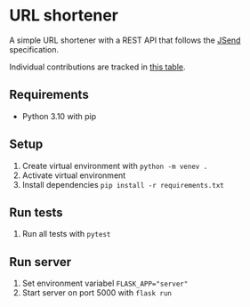 # URL shortener
A simple URL shortener with a REST API that follows the [JSend](https://github.com/omniti-labs/jsend) specification.

Individual contributions are tracked in [this table](./CONTRIB.csv).

## Requirements
* Python 3.10 with pip

## Setup
1. Create virtual environment with `python -m venev .`
2. Activate virtual environment
3. Install dependencies `pip install -r requirements.txt`

## Run tests
1. Run all tests with `pytest`

## Run server
1. Set environment variabel `FLASK_APP="server"`
2. Start server on port 5000 with `flask run`
